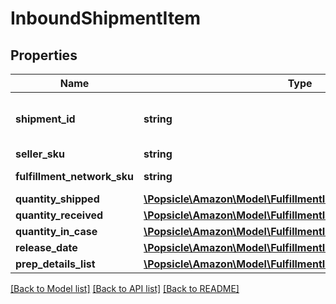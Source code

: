 # InboundShipmentItem

## Properties
Name | Type | Description | Notes
------------ | ------------- | ------------- | -------------
**shipment_id** | **string** | A shipment identifier originally returned by the createInboundShipmentPlan operation. | [optional] 
**seller_sku** | **string** | The seller SKU of the item. | 
**fulfillment_network_sku** | **string** | Amazon&#x27;s fulfillment network SKU of the item. | [optional] 
**quantity_shipped** | [**\Popsicle\Amazon\Model\FulfillmentInboundV0\Quantity**](Quantity.md) |  | 
**quantity_received** | [**\Popsicle\Amazon\Model\FulfillmentInboundV0\Quantity**](Quantity.md) |  | [optional] 
**quantity_in_case** | [**\Popsicle\Amazon\Model\FulfillmentInboundV0\Quantity**](Quantity.md) |  | [optional] 
**release_date** | [**\Popsicle\Amazon\Model\FulfillmentInboundV0\DateStringType**](DateStringType.md) |  | [optional] 
**prep_details_list** | [**\Popsicle\Amazon\Model\FulfillmentInboundV0\PrepDetailsList**](PrepDetailsList.md) |  | [optional] 

[[Back to Model list]](../../README.md#documentation-for-models) [[Back to API list]](../../README.md#documentation-for-api-endpoints) [[Back to README]](../../README.md)

